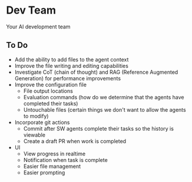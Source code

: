 # Dev Team

Your AI development team

## To Do

* Add the ability to add files to the agent context
* Improve the file writing and editing capabilities 
* Investigate CoT (chain of thought) and RAG (Reference Augmented Generation) for performance improvements
* Improve the configuration file
  * File output locations
  * Evaluation commands (how do we determine that the agents have completed their tasks)
  * Untouchable files (certain things we don't want to allow the agents to modify)
* Incorporate git actions
  * Commit after SW agents complete their tasks so the history is viewable
  * Create a draft PR when work is completed 
* UI
  * View progress in realtime
  * Notification when task is complete
  * Easier file management
  * Easier prompting 